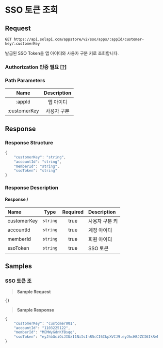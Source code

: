 # SSO 토큰 조회

## Request

```text
GET https://api.solapi.com/appstore/v2/sso/apps/:appId/customer-key/:customerKey
```

발급된 SSO Token을 앱 아이디와 사용자 구분 키로 조회합니다.

### Authorization 인증 필요 [\[?\]](https://docs.solapi.com/authentication/overview#authorization)

### Path Parameters

| Name | Description |
| :---: | :---: |
| :appId | 앱 아이디 |
| :customerKey | 사용자 구분  |

## Response

### Response Structure

```javascript
{
    "customerKey": "string",
    "accountId": "string",
    "memberId": "string",
    "ssoToken": "string"
}
```

### Response Description

#### Response /

| Name | Type | Required | Description |
| :--- | :---: | :---: | :--- |
| customerKey | `string` | true | 사용자 구분 키 |
| accountId | `string` | true | 계정 아이디  |
| memberId | `string` | true | 회원 아이디 |
| ssoToken | `string` | true | SSO 토큰 |

## Samples

### SSO 토큰 조

> **Sample Request**

```javascript
{}
```

> **Sample Response**

```javascript
{
    "customerKey": "customer001",
    "accountId": "1103225122",
    "memberId": "MEMWyGdnKfBsqq",
    "ssoToken": "eyJhbGciOiJIUzI1NiIsInR5cCI6IkpXVCJ9.eyJhcHBJZCI6IkRvM2VOQ2ZvdUFCcSIsIm1lbWJlcklkIjoiTUVNVXdnX0d2SEVNcjQiLCJhY2NvdW50SWQiOiIyMTA3MjIxOTY1Mzg2NyIsImlhdCI6MTYyNzIyMjUxMn0.Eh_hXbqhfTC00QDvF4HrLgXnUqEsT80c6-r3qM6vFFF"
}
```

